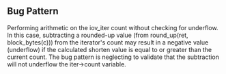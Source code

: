 ## Bug Pattern

Performing arithmetic on the iov_iter count without checking for underflow. In this case, subtracting a rounded-up value (from round_up(ret, block_bytes(c))) from the iterator's count may result in a negative value (underflow) if the calculated shorten value is equal to or greater than the current count. The bug pattern is neglecting to validate that the subtraction will not underflow the iter->count variable.